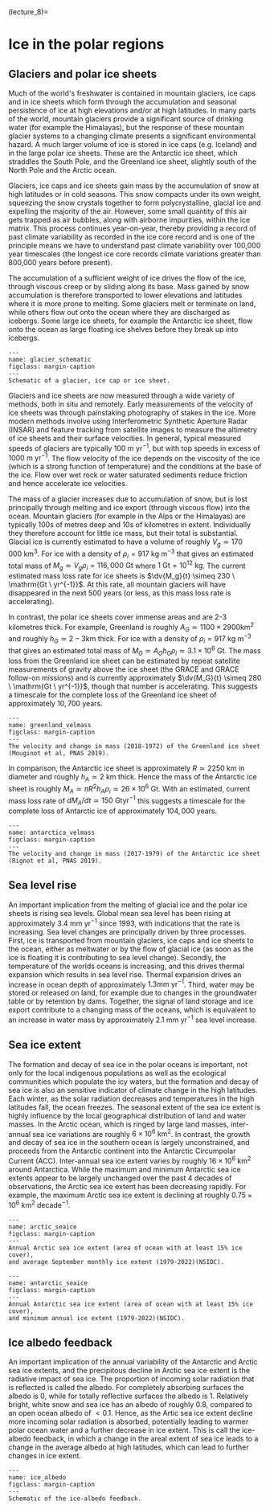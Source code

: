 <br><div style="page-break-before:always;"></div>

(lecture_8)=
# Ice in the polar regions

## Glaciers and polar ice sheets
Much of the world's freshwater is contained in mountain glaciers,
ice caps and in ice sheets which form through the accumulation
and seasonal persistence of ice at high elevations and/or at high latitudes. 
In many parts of the world, mountain glaciers provide a significant source of drinking water (for example the Himalayas),
but the response of these mountain glacier systems to a changing climate presents a significant environmental hazard.
A much larger volume of ice is stored in ice caps (e.g. Iceland) and in the large polar ice sheets.
These are the Antarctic ice sheet, which straddles the South Pole,
and the Greenland ice sheet, slightly south of the North Pole and the Arctic ocean.

Glaciers, ice caps and ice sheets gain mass by the accumulation of snow at high latitudes or in cold seasons. 
This snow compacts under its own weight,
squeezing the snow crystals together to form polycrystalline, glacial ice and expelling the majority of the air.
However, some small quantity of this air gets trapped as air bubbles, 
along with airborne impurities, within the ice matrix.
This process continues year-on-year, 
thereby providing a record of past climate variability as recorded in the ice core record
and is one of the principle means we have to understand past climate variability over 100,000 year timescales
(the longest ice core records climate variations greater than 800,000 years before present).

The accumulation of a sufficient weight of ice drives the flow of the ice,
through viscous creep or by sliding along its base.
Mass gained by snow accumulation is therefore transported to lower elevations
and latitudes where it is more prone to melting.
Some glaciers melt or terminate on land, while others flow out onto the ocean where they are discharged as icebergs.
Some large ice sheets, for example the Antarctic ice sheet,
flow onto the ocean as large floating ice shelves before they break up into icebergs.

```{figure} ./figures/8.GlacierSchematic.png
---
name: glacier_schematic
figclass: margin-caption
---
Schematic of a glacier, ice cap or ice sheet.
```

Glaciers and ice sheets are now measured through a wide variety of methods,
both in situ and remotely.
Early measurements of the velocity of ice sheets was through painstaking photography of stakes in the ice.
More modern methods involve using Interferometric Synthetic Aperture Radar (INSAR)
and feature tracking from satellite images to measure the altimetry of ice sheets and their surface velocities.
In general, typical measured speeds of glaciers are typically $100 \ \mathrm{m \ yr^{-1}}$,
but with top speeds in excess of $1000 \ \mathrm{m \ yr^{-1}}$.
The flow velocity of the ice depends on the viscosity of the ice
(which is a strong function of temperature)
and the conditions at the base of the ice.
Flow over wet rock or water saturated sediments reduce friction and hence accelerate ice velocities.

The mass of a glacier increases due to accumulation of snow,
but is lost principally through melting and ice export (through viscous flow) into the ocean.
Mountain glaciers (for example in the Alps or the Himalayas) are typically $100$s of metres deep and $10$s of kilometres in extent.
Individually they therefore account for little ice mass, but their total is substantial.
Glacial ice is currently estimated to have a volume of roughly $V_g \simeq 170\, 000\ \mbox{km}^3$.
For ice with a density of $\rho_i = 917\ \mathrm{kg \ m^{-3}}$ that gives an estimated total mass of
$M_{g} \simeq V_g \rho_i  = 116,000 \ \mathrm{Gt}$ 
where $1 \ \mathrm{Gt} = 10^{12} \ \mathrm{kg}$. 
The current estimated mass loss rate for ice sheets is $\dv{M_g}{t} \simeq 230 \ \mathrm{Gt \ yr^{-1}}$.
At this rate, all mountain glaciers will have disappeared in the next 500 years
(or less, as this mass loss rate is accelerating).

In contrast, the polar ice sheets cover immense areas and are 2-3 kilometres thick.
For example, Greenland is roughly $A_G \simeq 1100 \times 2900 \mathrm{km^2}$ 
and roughly $h_G \simeq 2-3 \mathrm{km}$ thick.
For ice with a density of $\rho_i = 917 \ \mathrm{kg \ m^{-3}}$ that gives an estimated total mass of
$M_{G} \simeq A_G h_G \rho_i \simeq 3.1 \times 10^6 \ \mathrm{Gt}$.
The mass loss from the Greenland ice sheet can be estimated by repeat satellite measurements of gravity above the ice sheet
(the GRACE and GRACE follow-on missions)
and is currently approximately $\dv{M_G}{t} \simeq 280 \ \mathrm{Gt \ yr^{-1}}$,
though that number is accelerating. 
This suggests a timescale for the complete loss of the Greenland ice sheet of approximately $10,700$ years.

```{figure} ./figures/8.Greenland_VelMass.png
---
name: greenland_velmass
figclass: margin-caption
---
The velocity and change in mass (2018-1972) of the Greenland ice sheet (Mouginot et al, PNAS 2019).
```

In comparison, the Antarctic ice sheet is approximately
$R \simeq 2250 \ \mathrm{km}$ in diameter
and roughly $h_A \simeq 2 \ \mathrm{km}$ thick.
Hence the mass of the Antarctic ice sheet is roughly
$M_A \simeq \pi R^2 h_A \rho_i \simeq 26 \times 10^6 \ \mathrm{Gt}$.
With an estimated, current mass loss rate of
$dM_A/dt \simeq 150\ \mathrm{Gt yr^{-1}}$
this suggests a timescale for the complete loss of Antarctic ice of approximately $104,000$ years.

```{figure} ./figures/8.Antarctica_VelMass.png
---
name: antarctica_velmass
figclass: margin-caption
---
The velocity and change in mass (2017-1979) of the Antarctic ice sheet
(Rignot et al, PNAS 2019).
```

## Sea level rise
An important implication from the melting of glacial ice
and the polar ice sheets is rising sea levels.
Global mean sea level has been rising at approximately $3.4 \ \mathrm{mm \ yr^{-1}}$ since 1993,
with indications that the rate is increasing.
Sea level changes are principally driven by three processes.
First, ice is transported from mountain glaciers,
ice caps and ice sheets to the ocean,
either as meltwater or by the flow of glacial ice
(as soon as the ice is floating it is contributing to sea level change).
Secondly, the temperature of the worlds oceans is increasing,
and this drives thermal expansion which results in sea level rise.
Thermal expansion drives an increase in ocean depth of approximately $1.3 \mathrm{mm \ yr^{-1}}$.
Third, water may be stored or released on land,
for example due to changes in the groundwater table or by retention by dams.
Together, the signal of land storage and ice export contribute to a changing mass of the oceans,
which is equivalent to an increase in water mass by approximately $2.1 \ \mathrm{mm \ yr^{-1}}$ sea level increase.

## Sea ice extent
The formation and decay of sea ice in the polar oceans is important,
not only for the local indigenous populations as well as the ecological
communities which populate the icy waters,
but the formation and decay of sea ice is also an sensitive indicator of climate change in the high latitudes.
Each winter, as the solar radiation decreases
and temperatures in the high latitudes fall, the ocean freezes.
The seasonal extent of the sea ice extent is highly influence by the local geographical distribution of land and water masses.
In the Arctic ocean, which is ringed by large land masses,
inter-annual sea ice variations are roughly $6 \times 10^6\ \mathrm{km^2}$.
In contrast, the growth and decay of sea ice in the southern ocean is largely unconstrained,
and proceeds from the Antarctic continent into the Antarctic Circumpolar Current (ACC).
Inter-annual sea ice extent varies by roughly $16 \times 10^6 \ \mathrm{km^2}$ around Antarctica.
While the maximum and minimum Antarctic sea ice extents appear to be largely unchanged over the past 4 decades of observations,
the Arctic sea ice extent has been decreasing rapidly.
For example, the maximum Arctic sea ice extent is declining at roughly $0.75 \times 10^6 \ \mathrm{km^2 \ decade^{-1}}$.

```{figure} ./figures/8.ArcticSeaIce.png
---
name: arctic_seaice
figclass: margin-caption
---
Annual Arctic sea ice extent (area of ocean with at least 15% ice cover),
and average September monthly ice extent (1979-2022)(NSIDC).
```

```{figure} ./figures/8.ArcticSeaIce.png
---
name: antarctic_seaice
figclass: margin-caption
---
Annual Antarctic sea ice extent (area of ocean with at least 15% ice cover),
and minimum annual ice extent (1979-2022)(NSIDC).
```

## Ice albedo feedback
An important implication of the annual variability of the Antarctic and Arctic sea ice extents,
and the precipitous decline in Arctic sea ice extent is the radiative impact of sea ice.
The proportion of incoming solar radiation that is reflected is called the albedo.
For completely absorbing surfaces the albedo is $0$, while for totally reflective surfaces the albedo is $1$.
Relatively bright, white snow and sea ice has an albedo of roughly $0.8$,
compared to an open ocean albedo of $<0.1$.
Hence, as the Artic sea ice extent decline more incoming solar radiation is absorbed,
potentially leading to warmer polar ocean water
and a further decrease in ice extent.
This is call the ice-albedo feedback,
in which a change in the areal extent of sea ice leads to a change in the average albedo at high latitudes,
which can lead to further changes in ice extent.

```{figure} ./figures/8.IceAlbedo.png
---
name: ice_albedo
figclass: margin-caption
---
Schematic of the ice-albedo feedback.
```
